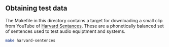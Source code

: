 ## Obtaining test data

The Makefile in this directory contains a target for downloading a small clip from YouTube of [Harvard Sentances](https://en.wikipedia.org/wiki/Harvard_sentences). These are a phonetically balanced set of sentences used to test audio equiptment and systems.

~~~~bash
make harvard-sentences
~~~~
